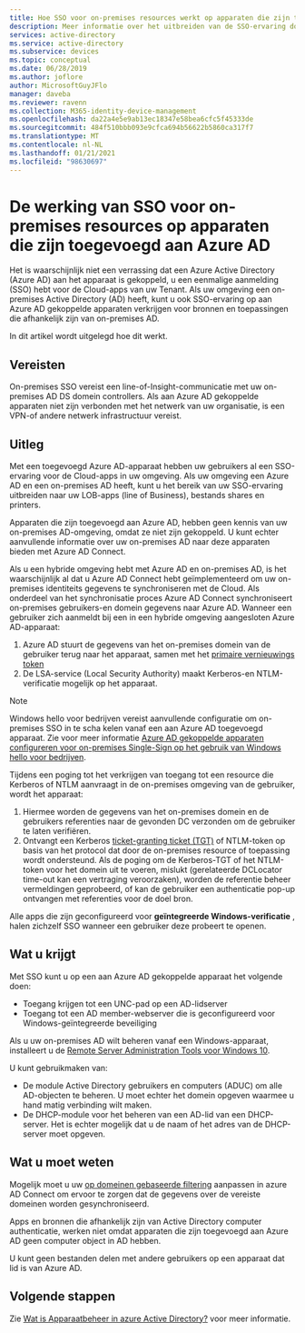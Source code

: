 ```yaml
---
title: Hoe SSO voor on-premises resources werkt op apparaten die zijn toegevoegd aan Azure AD | Microsoft Docs
description: Meer informatie over het uitbreiden van de SSO-ervaring door hybride Azure Active Directory gekoppelde apparaten te configureren.
services: active-directory
ms.service: active-directory
ms.subservice: devices
ms.topic: conceptual
ms.date: 06/28/2019
ms.author: joflore
author: MicrosoftGuyJFlo
manager: daveba
ms.reviewer: ravenn
ms.collection: M365-identity-device-management
ms.openlocfilehash: da22a4e5e9ab13ec18347e58bea6cfc5f45333de
ms.sourcegitcommit: 484f510bbb093e9cfca694b56622b5860ca317f7
ms.translationtype: MT
ms.contentlocale: nl-NL
ms.lasthandoff: 01/21/2021
ms.locfileid: "98630697"
---
```

# <a name="how-sso-to-on-premises-resources-works-on-azure-ad-joined-devices"></a>De werking van SSO voor on-premises resources op apparaten die zijn toegevoegd aan Azure AD

Het is waarschijnlijk niet een verrassing dat een Azure Active Directory (Azure AD) aan het apparaat is gekoppeld, u een eenmalige aanmelding (SSO) hebt voor de Cloud-apps van uw Tenant. Als uw omgeving een on-premises Active Directory (AD) heeft, kunt u ook SSO-ervaring op aan Azure AD gekoppelde apparaten verkrijgen voor bronnen en toepassingen die afhankelijk zijn van on-premises AD. 

In dit artikel wordt uitgelegd hoe dit werkt.

## <a name="prerequisites"></a>Vereisten

On-premises SSO vereist een line-of-Insight-communicatie met uw on-premises AD DS domein controllers. Als aan Azure AD gekoppelde apparaten niet zijn verbonden met het netwerk van uw organisatie, is een VPN-of andere netwerk infrastructuur vereist. 

## <a name="how-it-works"></a>Uitleg 

Met een toegevoegd Azure AD-apparaat hebben uw gebruikers al een SSO-ervaring voor de Cloud-apps in uw omgeving. Als uw omgeving een Azure AD en een on-premises AD heeft, kunt u het bereik van uw SSO-ervaring uitbreiden naar uw LOB-apps (line of Business), bestands shares en printers.

Apparaten die zijn toegevoegd aan Azure AD, hebben geen kennis van uw on-premises AD-omgeving, omdat ze niet zijn gekoppeld. U kunt echter aanvullende informatie over uw on-premises AD naar deze apparaten bieden met Azure AD Connect.

Als u een hybride omgeving hebt met Azure AD en on-premises AD, is het waarschijnlijk al dat u Azure AD Connect hebt geïmplementeerd om uw on-premises identiteits gegevens te synchroniseren met de Cloud. Als onderdeel van het synchronisatie proces Azure AD Connect synchroniseert on-premises gebruikers-en domein gegevens naar Azure AD. Wanneer een gebruiker zich aanmeldt bij een in een hybride omgeving aangesloten Azure AD-apparaat:

1. Azure AD stuurt de gegevens van het on-premises domein van de gebruiker terug naar het apparaat, samen met het [primaire vernieuwings token](concept-primary-refresh-token.md)
1. De LSA-service (Local Security Authority) maakt Kerberos-en NTLM-verificatie mogelijk op het apparaat.

>[!NOTE]
> Windows hello voor bedrijven vereist aanvullende configuratie om on-premises SSO in te scha kelen vanaf een aan Azure AD toegevoegd apparaat. Zie voor meer informatie [Azure AD gekoppelde apparaten configureren voor on-premises Single-Sign op het gebruik van Windows hello voor bedrijven](/windows/security/identity-protection/hello-for-business/hello-hybrid-aadj-sso-base). 

Tijdens een poging tot het verkrijgen van toegang tot een resource die Kerberos of NTLM aanvraagt in de on-premises omgeving van de gebruiker, wordt het apparaat:

1. Hiermee worden de gegevens van het on-premises domein en de gebruikers referenties naar de gevonden DC verzonden om de gebruiker te laten verifiëren.
1. Ontvangt een Kerberos [ticket-granting ticket (TGT)](/windows/desktop/secauthn/ticket-granting-tickets) of NTLM-token op basis van het protocol dat door de on-premises resource of toepassing wordt ondersteund. Als de poging om de Kerberos-TGT of het NTLM-token voor het domein uit te voeren, mislukt (gerelateerde DCLocator time-out kan een vertraging veroorzaken), worden de referentie beheer vermeldingen geprobeerd, of kan de gebruiker een authenticatie pop-up ontvangen met referenties voor de doel bron.

Alle apps die zijn geconfigureerd voor **geïntegreerde Windows-verificatie** , halen zichzelf SSO wanneer een gebruiker deze probeert te openen.

## <a name="what-you-get"></a>Wat u krijgt

Met SSO kunt u op een aan Azure AD gekoppelde apparaat het volgende doen: 

- Toegang krijgen tot een UNC-pad op een AD-lidserver
- Toegang tot een AD member-webserver die is geconfigureerd voor Windows-geïntegreerde beveiliging 

Als u uw on-premises AD wilt beheren vanaf een Windows-apparaat, installeert u de [Remote Server Administration Tools voor Windows 10](https://www.microsoft.com/download/details.aspx?id=45520).

U kunt gebruikmaken van:

- De module Active Directory gebruikers en computers (ADUC) om alle AD-objecten te beheren. U moet echter het domein opgeven waarmee u hand matig verbinding wilt maken.
- De DHCP-module voor het beheren van een AD-lid van een DHCP-server. Het is echter mogelijk dat u de naam of het adres van de DHCP-server moet opgeven.
 
## <a name="what-you-should-know"></a>Wat u moet weten

Mogelijk moet u uw [op domeinen gebaseerde filtering](../hybrid/how-to-connect-sync-configure-filtering.md#domain-based-filtering) aanpassen in azure AD Connect om ervoor te zorgen dat de gegevens over de vereiste domeinen worden gesynchroniseerd.

Apps en bronnen die afhankelijk zijn van Active Directory computer authenticatie, werken niet omdat apparaten die zijn toegevoegd aan Azure AD geen computer object in AD hebben. 

U kunt geen bestanden delen met andere gebruikers op een apparaat dat lid is van Azure AD.

## <a name="next-steps"></a>Volgende stappen

Zie [Wat is Apparaatbeheer in azure Active Directory?](overview.md) voor meer informatie. 
